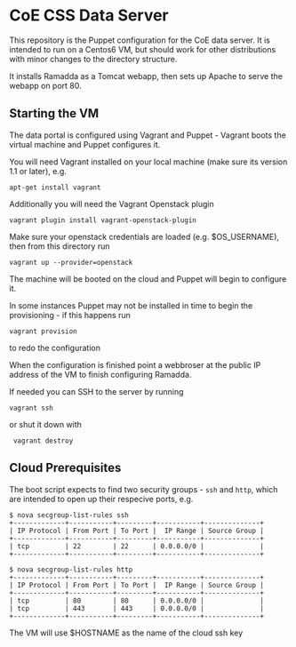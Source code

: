 CoE CSS Data Server
===================

This repository is the Puppet configuration for the CoE data server. It is
intended to run on a Centos6 VM, but should work for other distributions with
minor changes to the directory structure.

It installs Ramadda as a Tomcat webapp, then sets up Apache to serve the webapp
on port 80.

Starting the VM
---------------

The data portal is configured using Vagrant and Puppet - Vagrant boots the
virtual machine and Puppet configures it.

You will need Vagrant installed on your local machine (make sure its version
1.1 or later), e.g.

    apt-get install vagrant

Additionally you will need the Vagrant Openstack plugin

    vagrant plugin install vagrant-openstack-plugin

Make sure your openstack credentials are loaded (e.g. $OS\_USERNAME), then from
this directory run

    vagrant up --provider=openstack

The machine will be booted on the cloud and Puppet will begin to configure it.

In some instances Puppet may not be installed in time to begin the provisioning - if this happens run

    vagrant provision

to redo the configuration

When the configuration is finished point a webbroser at the public IP address
of the VM to finish configuring Ramadda.

If needed you can SSH to the server by running

    vagrant ssh

or shut it down with

     vagrant destroy

Cloud Prerequisites
-------------------

The boot script expects to find two security groups - `ssh` and `http`, which
are intended to open up their respecive ports, e.g.

    $ nova secgroup-list-rules ssh
    +-------------+-----------+---------+-----------+--------------+
    | IP Protocol | From Port | To Port |  IP Range | Source Group |
    +-------------+-----------+---------+-----------+--------------+
    | tcp         | 22        | 22      | 0.0.0.0/0 |              |
    +-------------+-----------+---------+-----------+--------------+

    $ nova secgroup-list-rules http
    +-------------+-----------+---------+-----------+--------------+
    | IP Protocol | From Port | To Port |  IP Range | Source Group |
    +-------------+-----------+---------+-----------+--------------+
    | tcp         | 80        | 80      | 0.0.0.0/0 |              |
    | tcp         | 443       | 443     | 0.0.0.0/0 |              |
    +-------------+-----------+---------+-----------+--------------+

The VM will use $HOSTNAME as the name of the cloud ssh key
